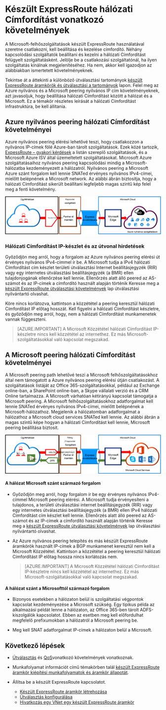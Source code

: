 <properties
   pageTitle="Hálózati Címfordítást követelményei készült ExpressRoute áramkörök |} Microsoft Azure"
   description="Ez az oldal a részletes követelményeket beállításáról és kezeléséről a hálózati Címfordítást készült ExpressRoute áramkörök ismerteti."
   documentationCenter="na"
   services="expressroute"
   authors="cherylmc"
   manager="carmonm"
   editor=""/>
<tags
   ms.service="expressroute"
   ms.devlang="na"
   ms.topic="get-started-article"
   ms.tgt_pltfrm="na"
   ms.workload="infrastructure-services"
   ms.date="10/10/2016"
   ms.author="cherylmc"/>

# <a name="expressroute-nat-requirements"></a>Készült ExpressRoute hálózati Címfordítást vonatkozó követelmények

A Microsoft-felhőszolgáltatások készült ExpressRoute használatával szeretne csatlakozni, kell beállítása és kezelése címfordító. Néhány kapcsolódási szolgáltatók beállítani és kezelni a hálózati Címfordítást felügyelt szolgáltatásként. Jelölje be a csatlakozási szolgáltatónál, ha ilyen szolgáltatás kínálnak megjelenítéséhez. Ha nem, akkor kell igazodjon az alábbiakban ismertetett követelményeknek. 

Tekintse át a áttekinti a különböző útválasztási tartományok [készült ExpressRoute áramkörök és útválasztási a tartományok](expressroute-circuit-peerings.md) lapon. Felel meg az Azure nyilvános és a Microsoft peering nyilvános IP cím követelményeknek, azt javasoljuk, hogy beállítása hálózati Címfordítást között a hálózat és a Microsoft. Ez a témakör részletes leírását a hálózati Címfordítást infrastruktúra, be kell állítania.

## <a name="nat-requirements-for-azure-public-peering"></a>Azure nyilvános peering hálózati Címfordítást követelményei

Azure nyilvános peering elérési lehetővé teszi, hogy csatlakozzon a nyilvános IP-címek fölé Azure-ban tárolt szolgáltatások. Ezek közé tartozik, [ExpessRoute – gyakori kérdések](expressroute-faqs.md) a listán szereplő szolgáltatások, és a Microsoft Azure ISV által üzemeltetett szolgáltatásokat. Microsoft Azure szolgáltatásaihoz nyilvános peering kapcsolódási mindig a Microsoft-hálózatba kezdeményezett a hálózatról. Nyilvános peering a Microsoft Azure szánt forgalom kell lennie SNATed érvényes nyilvános IPv4-címei, mielőtt belépnének a Microsoft network. Az alábbi ábrán biztosítja, hogy a hálózati Címfordítást sikerült beállítani legfeljebb magas szintű kép felel meg a fenti követelmény.

![](./media/expressroute-nat/expressroute-nat-azure-public.png) 

### <a name="nat-ip-pool-and-route-advertisements"></a>Hálózati Címfordítást IP-készlet és az útvonal hirdetések

Győződjön meg arról, hogy a forgalom az Azure nyilvános peering elérési út érvényes nyilvános IPv4-címmel ír be. A Microsoft tudja a IPv4 hálózati Címfordítást cím készlet területi útválasztási Internet beállításjegyzék (RIR) vagy egy internetes útválasztási beállításjegyzék (a BMR) ellen tulajdonjogának ellenőrzése kell lennie. Ellenőrzés alatt álló peered az AS-számot és az IP-címek a címfordító használt alapján történik Keresse meg a [készült ExpressRoute útválasztási követelmények](expressroute-routing.md) lap útválasztási nyilvántartó olvashat.
 
Köre nincs korlátozva, kattintson a közzététel a peering keresztül hálózati Címfordítást IP előtag hosszát. Kell figyelni a hálózati Címfordítást készletre, és győződjön meg arról, hogy, nem a hálózati Címfordítást munkamenetek vannak függeszteni.

>[AZURE.IMPORTANT] A Microsoft Közzététel hálózati Címfordítást IP-készletre nincs kell közzététel az internethez. Ez más Microsoft-szolgáltatásokkal való kapcsolat megszakad.

## <a name="nat-requirements-for-microsoft-peering"></a>A Microsoft peering hálózati Címfordítást követelményei

A Microsoft peering path lehetővé teszi a Microsoft felhőszolgáltatásokhoz által nem támogatott a Azure nyilvános peering elérési útján csatlakozást. A szolgáltatások listáját az Office 365-szolgáltatásokkal, például az Exchange online-ban, a SharePoint online-ban, a Skype vállalati verzió és a CRM Online tartalmazza. A Microsoft várhatóan kétirányú kapcsolat támogatja a Microsoft peering. A Microsoft felhőszolgáltatásokhoz adatforgalmat kell lennie SNATed érvényes nyilvános IPv4-címei, mielőtt belépnének a Microsoft-hálózathoz. Megjelenik a hálózatomban adatforgalmat a hálózathoz a Microsoft cloud services SNATed kell lennie. Az alábbi ábrán a magas szintű képe hogyan a hálózati Címfordítást kell lennie, Microsoft peering beállítása biztosít.
 
![](./media/expressroute-nat/expressroute-nat-microsoft.png) 


#### <a name="traffic-originating-from-your-network-destined-to-microsoft"></a>A hálózat Microsoft szánt származó forgalom

- Győződjön meg arról, hogy forgalom ír be egy érvényes nyilvános IPv4-címmel Microsoft peering elérési. A Microsoft tudja érvényesíteni a tulajdonos, a területi útválasztási internet beállításjegyzék (RIR) vagy egy internetes útválasztási beállításjegyzék (a BMR) ellen IPv4 hálózati Címfordítást cím készlet kell lennie. Ellenőrzés alatt álló peered az AS-számot és az IP-címek a címfordító használt alapján történik Keresse meg a [készült ExpressRoute útválasztási követelmények](expressroute-routing.md) lap útválasztási nyilvántartó olvashat.

- Az Azure nyilvános peering telepítés és más készült ExpressRoute áramkörök használt IP-címek a BGP munkamenet keresztül nem kell a Microsoft Közzététel. Kattintson a közzététel a peering keresztül hálózati Címfordítást IP előtag hossza nincs korlátozás nem.

    >[AZURE.IMPORTANT] A Microsoft Közzététel hálózati Címfordítást IP-készletre nincs kell közzététel az internethez. Ez más Microsoft-szolgáltatásokkal való kapcsolat megszakad.

#### <a name="traffic-originating-from-microsoft-destined-to-your-network"></a>A hálózat szánt a Microsofttól származó forgalom

- Bizonyos esetekben a hálózaton belül is szolgáltatási végpontok kapcsolat kezdeményezése a Microsoft szükség. Egy tipikus példa az alkalmazási példát lenne a hálózaton, az Office 365-ben tárolt ADFS-kiszolgálók kapcsolatot. Ebben az esetben meg kell előfordulhat megfelelő prefixumokban a hálózatról a Microsoft peering be. 

- Meg kell SNAT adatforgalmat IP-címek a hálózaton belül a Microsoft. 

## <a name="next-steps"></a>Következő lépések

- [Útválasztás](expressroute-routing.md) és [QoS](expressroute-qos.md)vonatkozó követelmények vonatkoznak.
- Munkafolyamat információt című témakörben talál [készült ExpressRoute áramkör kiépítési munkafolyamatok és áramkör állapotát](expressroute-workflows.md).
- Állítsa be a készült ExpressRoute kapcsolatot.

    - [Készült ExpressRoute áramkör létrehozása](expressroute-howto-circuit-classic.md)
    - [Útválasztás konfigurálása](expressroute-howto-routing-classic.md)
    - [Hivatkozás egy VNet egy készült ExpressRoute áramkör](expressroute-howto-linkvnet-classic.md)

